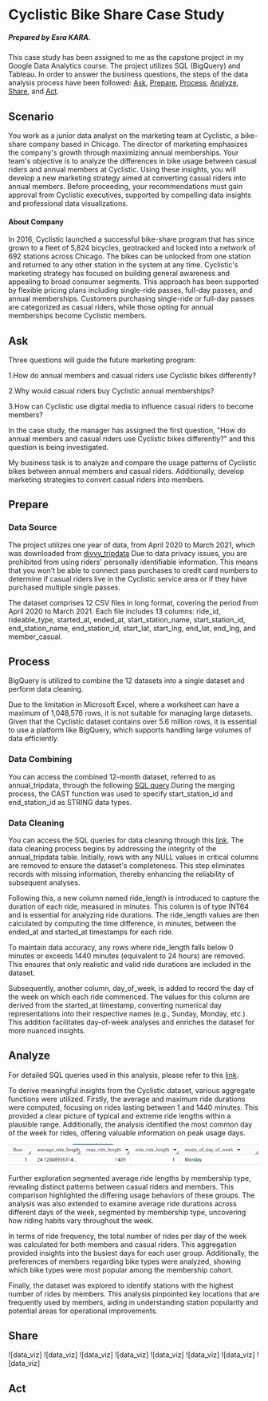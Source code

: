# Cyclistic Bike Share Case Study
##### Prepared by Esra KARA.
This case study has been assigned to me as the capstone project in my Google Data Analytics course. The project utilizes SQL (BigQuery) and Tableau.
In order to answer the business questions, the steps of the data analysis process have been followed: [Ask](https://github.com/esrakara5/the-Cyclistic-bike-case-study/blob/main/README.md#Ask), [Prepare](https://github.com/esrakara5/the-Cyclistic-bike-case-study/blob/main/README.md#Prepare), [Process](https://github.com/esrakara5/the-Cyclistic-bike-case-study/blob/main/README.md#Process), [Analyze](https://github.com/esrakara5/the-Cyclistic-bike-case-study/blob/main/README.md#Analyze), [Share](https://github.com/esrakara5/the-Cyclistic-bike-case-study/blob/main/README.md#Share), and [Act](https://github.com/esrakara5/the-Cyclistic-bike-case-study/blob/main/README.md#Act).
## Scenario
You work as a junior data analyst on the marketing team at Cyclistic, a bike-share company based in Chicago. The director of marketing emphasizes the company's growth through maximizing annual memberships. Your team's objective is to analyze the differences in bike usage between casual riders and annual members at Cyclistic. Using these insights, you will develop a new marketing strategy aimed at converting casual riders into annual members. Before proceeding, your recommendations must gain approval from Cyclistic executives, supported by compelling data insights and professional data visualizations.
#### About Company
In 2016, Cyclistic launched a successful bike-share program that has since grown to a fleet of 5,824 bicycles, geotracked and locked into a network of 692 stations across Chicago. The bikes can be unlocked from one station and returned to any other station in the system at any time. Cyclistic's marketing strategy has focused on building general awareness and appealing to broad consumer segments. This approach has been supported by flexible pricing plans including single-ride passes, full-day passes, and annual memberships. Customers purchasing single-ride or full-day passes are categorized as casual riders, while those opting for annual memberships become Cyclistic members.
## Ask
Three questions will guide the future marketing program:

1.How do annual members and casual riders use Cyclistic bikes differently?

2.Why would casual riders buy Cyclistic annual memberships?

3.How can Cyclistic use digital media to influence casual riders to become members?

In the case study, the manager has assigned the first question, "How do annual members and casual riders use Cyclistic bikes differently?" and this question is being investigated.

My business task is to analyze and compare the usage patterns of Cyclistic bikes between annual members and casual riders. Additionally, develop marketing strategies to convert casual riders into members.
## Prepare
### Data Source
The project utilizes one year of data, from April 2020 to March 2021, which was downloaded from [divvy_tripdata](https://divvy-tripdata.s3.amazonaws.com/index.html) Due to data privacy issues, you are prohibited from using riders' personally identifiable information. This means that you won’t be able to connect pass purchases to credit card numbers to determine if casual riders live in the Cyclistic service area or if they have purchased multiple single passes.


The dataset comprises 12 CSV files in long format, covering the period from April 2020 to March 2021. Each file includes 13 columns: ride_id, rideable_type, started_at, ended_at, start_station_name, start_station_id, end_station_name, end_station_id, start_lat, start_lng, end_lat, end_lng, and member_casual.

## Process
BigQuery is utilized to combine the 12 datasets into a single dataset and perform data cleaning.

Due to the limitation in Microsoft Excel, where a worksheet can have a maximum of 1,048,576 rows, it is not suitable for managing large datasets. Given that the Cyclistic dataset contains over 5.6 million rows, it is essential to use a platform like BigQuery, which supports handling large volumes of data efficiently.
### Data Combining
You can access the combined 12-month dataset, referred to as annual_tripdata, through the following [SQL query](https://github.com/esrakara5/the-Cyclistic-bike-case-study/blob/main/Data_combining.sql).During the merging process, the CAST function was used to specify start_station_id and end_station_id as STRING data types.
### Data Cleaning
You can access the SQL queries for data cleaning through this [link](https://github.com/esrakara5/the-Cyclistic-bike-case-study/blob/main/Data_Cleaning.sql).
The data cleaning process begins by addressing the integrity of the annual_tripdata table. Initially, rows with any NULL values in critical columns are removed to ensure the dataset's completeness. This step eliminates records with missing information, thereby enhancing the reliability of subsequent analyses.

Following this, a new column named ride_length is introduced to capture the duration of each ride, measured in minutes. This column is of type INT64 and is essential for analyzing ride durations. The ride_length values are then calculated by computing the time difference, in minutes, between the ended_at and started_at timestamps for each ride.

To maintain data accuracy, any rows where ride_length falls below 0 minutes or exceeds 1440 minutes (equivalent to 24 hours) are removed. This ensures that only realistic and valid ride durations are included in the dataset.

Subsequently, another column, day_of_week, is added to record the day of the week on which each ride commenced. The values for this column are derived from the started_at timestamp, converting numerical day representations into their respective names (e.g., Sunday, Monday, etc.). This addition facilitates day-of-week analyses and enriches the dataset for more nuanced insights.


## Analyze
For detailed SQL queries used in this analysis, please refer to this [link](https://github.com/esrakara5/the-Cyclistic-bike-case-study/blob/main/Analyzing_Data.sql).

To derive meaningful insights from the Cyclistic dataset, various aggregate functions were utilized. Firstly, the average and maximum ride durations were computed, focusing on rides lasting between 1 and 1440 minutes. This provided a clear picture of typical and extreme ride lengths within a plausible range. Additionally, the analysis identified the most common day of the week for rides, offering valuable information on peak usage days.

![data_viz](https://github.com/esrakara5/the-Cyclistic-bike-case-study/blob/main/Visualizations/agg_func.png)


Further exploration segmented average ride lengths by membership type, revealing distinct patterns between casual riders and members. This comparison highlighted the differing usage behaviors of these groups. The analysis was also extended to examine average ride durations across different days of the week, segmented by membership type, uncovering how riding habits vary throughout the week.

In terms of ride frequency, the total number of rides per day of the week was calculated for both members and casual riders. This aggregation provided insights into the busiest days for each user group. Additionally, the preferences of members regarding bike types were analyzed, showing which bike types were most popular among the membership cohort.

Finally, the dataset was explored to identify stations with the highest number of rides by members. This analysis pinpointed key locations that are frequently used by members, aiding in understanding station popularity and potential areas for operational improvements.



## Share
![data_viz]
![data_viz]
![data_viz]
![data_viz]
![data_viz]
![data_viz]
![data_viz]
![data_viz]

## Act
